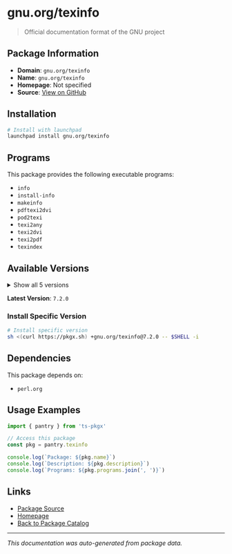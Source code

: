 # gnu.org/texinfo

> Official documentation format of the GNU project

## Package Information

- **Domain**: `gnu.org/texinfo`
- **Name**: `gnu.org/texinfo`
- **Homepage**: Not specified
- **Source**: [View on GitHub](https://github.com/pkgxdev/pantry/tree/main/projects/gnu.org/texinfo/package.yml)

## Installation

```bash
# Install with launchpad
launchpad install gnu.org/texinfo
```

## Programs

This package provides the following executable programs:

- `info`
- `install-info`
- `makeinfo`
- `pdftexi2dvi`
- `pod2texi`
- `texi2any`
- `texi2dvi`
- `texi2pdf`
- `texindex`

## Available Versions

<details>
<summary>Show all 5 versions</summary>

- `7.2.0`, `7.1.1`, `7.1.0`, `7.0.3`, `7.0.1`

</details>

**Latest Version**: `7.2.0`

### Install Specific Version

```bash
# Install specific version
sh <(curl https://pkgx.sh) +gnu.org/texinfo@7.2.0 -- $SHELL -i
```

## Dependencies

This package depends on:

- `perl.org`

## Usage Examples

```typescript
import { pantry } from 'ts-pkgx'

// Access this package
const pkg = pantry.texinfo

console.log(`Package: ${pkg.name}`)
console.log(`Description: ${pkg.description}`)
console.log(`Programs: ${pkg.programs.join(', ')}`)
```

## Links

- [Package Source](https://github.com/pkgxdev/pantry/tree/main/projects/gnu.org/texinfo/package.yml)
- [Homepage](#)
- [Back to Package Catalog](../../package-catalog.md)

---

*This documentation was auto-generated from package data.*
